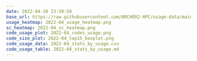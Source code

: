 ```yaml
---
date: 2022-04-30 23:59:59
base_url: https://raw.githubusercontent.com/ARCHER2-HPC/usage-data/main/allusers/2022/04
usage_heatmap: 2022-04_usage_heatmap.png
sc_heatmap: 2022-04_sc_heatmap.png
code_usage_plot: 2022-04_codes_usage.png
code_size_plot: 2022-04_top15_boxplot.png
code_usage_data: 2022-04_stats_by_usage.csv
code_usage_table: 2022-04_stats_by_usage.md
---
```

